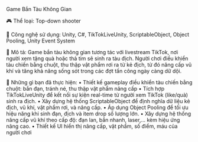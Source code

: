 
Game Bắn Tàu Không Gian

🎮 Thể loại: Top-down shooter

🔧 Công nghệ sử dụng: Unity, C#, TikTokLiveUnity, ScriptableObject, Object Pooling, Unity Event System

🌟 Mô tả:
Game bắn tàu không gian tương tác với livestream TikTok, nơi người xem tặng quà hoặc thả tim sẽ sinh ra tàu địch. Người chơi điều khiển tàu chiến bằng chuột, thu thập vật phẩm rơi ra từ kẻ địch, từ đó nâng cấp vũ khí và tăng khả năng sống sót trong các đợt tấn công ngày càng dữ dội.

🎯 Những gì bạn đã thực hiện:
• Thiết kế gameplay điều khiển tàu chiến bằng chuột: bắn đạn, tránh né, thu thập vật phẩm nâng cấp
• Tích hợp TikTokLiveUnity để kết nối sự kiện real-time từ người xem TikTok (like/quà) sinh ra địch.
• Xây dựng hệ thống ScriptableObject để định nghĩa dữ liệu kẻ địch, vũ khí, vật phẩm rơi, và nâng cấp.
• Áp dụng Object Pooling để tối ưu hiệu năng khi sinh đạn, địch và item drop số lượng lớn.
• Xây dựng hệ thống nâng cấp vũ khí theo cấp độ: đạn lan, bắn nhanh, laser,... kèm hiệu ứng nâng cao.
• Thiết kế UI hiển thị nâng cấp, vật phẩm, số điểm, máu của người chơi
